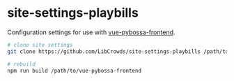 # site-settings-playbills

Configuration settings for use with
[vue-pybossa-frontend](https://github.com/LibCrowds/vue-pybossa-frontend).

``` bash
# clone site settings
git clone https://github.com/LibCrowds/site-settings-playbills /path/to/vue-pybossa-frontend/src/custom/site/playbills

# rebuild
npm run build /path/to/vue-pybossa-frontend
```
